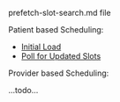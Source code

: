 prefetch-slot-search.md file

Patient based Scheduling:

- [Initial Load](patient-scheduling.html#initial-load)
- [Poll for Updated Slots](patient-scheduling.html#poll-for-updated-slots)

Provider based Scheduling:

...todo...

